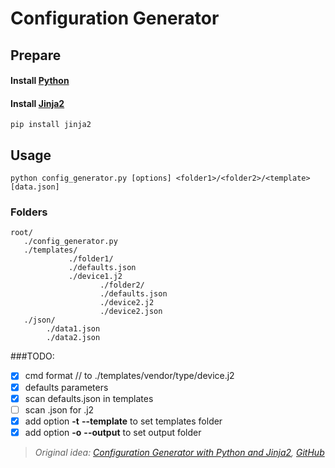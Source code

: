 # Configuration Generator

## Prepare

#### Install [Python](https://www.python.org/)

#### Install [Jinja2](http://jinja.pocoo.org/)

`pip install jinja2`

## Usage

`python config_generator.py [options] <folder1>/<folder2>/<template> [data.json]`

### Folders
```
root/
   ./config_generator.py
   ./templates/
             ./folder1/
             ./defaults.json
             ./device1.j2
                    ./folder2/
                    ./defaults.json
                    ./device2.j2
                    ./device2.json
   ./json/
        ./data1.json
        ./data2.json
```

###TODO:

- [x] cmd format <vendor>/<type>/<device> to ./templates/vendor/type/device.j2
- [x] defaults parameters
- [x] scan defaults.json in templates
- [ ] scan <filename>.json for <filename>.j2
- [x] add option **-t** **--template** to set templates folder
- [x] add option **-o** **--output** to set output folder

> _Original idea: [Configuration Generator with Python and Jinja2](https://codingnetworker.com/2015/09/configuration-generator-with-python-and-jinja2/), [GitHub](https://github.com/hoelsner/python-script-examples/tree/master/config-generator-with-python-and-jinja2)_
